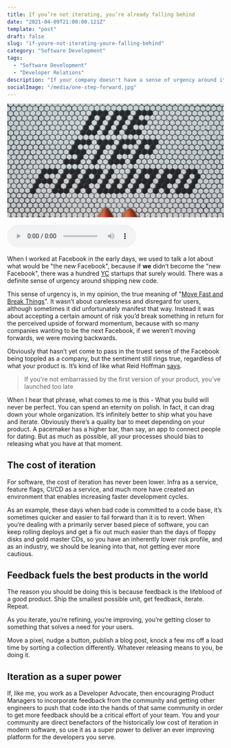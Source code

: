 ```yaml
---
title: If you’re not iterating, you’re already falling behind
date: "2021-04-09T21:00:00.121Z"
template: "post"
draft: false
slug: "if-youre-not-iterating-youre-falling-behind"
category: "Software Development"
tags:
  - "Software Development"
  - "Developer Relations"
description: "If your company doesn't have a sense of urgency around iteration, then you're likely already falling behind"
socialImage: "/media/one-step-forward.jpg"
---
```


![A mosiac of tiles spelling out the words "One step forward"](/media/one-step-forward.jpg)

<audio controls preload="metadata" src="https://anchor.fm/s/57ec5b10/podcast/play/32042156/https%3A%2F%2Fd3ctxlq1ktw2nl.cloudfront.net%2Fstaging%2F2021-3-23%2Fd3e4cc8d-e408-7281-2fb0-f7e0ab756b5c.m4a" onplay="logPlay('if-youre-not-iterating-youre-falling-behind')"></audio>

When I worked at Facebook in the early days, we used to talk a lot about what would be "the new Facebook", because if **we** didn’t become the "new Facebook", there was a hundred [YC](https://www.ycombinator.com) startups that surely would. There was a definite sense of urgency around shipping new code. 

This sense of urgency is, in my opinion, the true meaning of "[Move Fast and Break Things](https://youtu.be/V6urvN_4q9I)". It wasn’t about carelessness and disregard for users, although sometimes it did unfortunately manifest that way. Instead it was about accepting a certain amount of risk you’d break something in return for the perceived upside of forward momentum, because with so many companies wanting to be the next Facebook, if we weren’t moving forwards, we were moving backwards.

Obviously that hasn’t yet come to pass in the truest sense of the Facebook being toppled as a company, but the sentiment still rings true, regardless of what your product is. It’s kind of like what Reid Hoffman [says](https://twitter.com/reidhoffman/status/847142924240379904?s=21). 

> If you're not embarrassed by the first version of your product, you've launched too late

When I hear that phrase, what comes to me is this - What you build will never be perfect. You can spend an eternity on polish. In fact, it can drag down your whole organization. It’s infinitely better to ship what you have and iterate. Obviously there’s a quality bar to meet depending on your product. A pacemaker has a higher bar, than say, an app to connect people for dating. But as much as possible, all your processes should bias to releasing what you have at that moment.

## The cost of iteration

For software, the cost of iteration has never been lower. Infra as a service, feature flags, CI/CD as a service, and much more have created an environment that enables increasing faster development cycles.

As an example, these days when bad code is committed to a code base, it’s sometimes quicker and easier to fail forward than it is to revert. When you’re dealing with a primarily server based piece of software, you can keep rolling deploys and get a fix out much easier than the days of floppy disks and gold master CDs, so you have an inherently lower risk profile, and as an industry, we should be leaning into that, not getting ever more cautious.

## Feedback fuels the best products in the world

The reason you should be doing this is because feedback is the lifeblood of a good product. Ship the smallest possible unit, get feedback, iterate. Repeat.

As you iterate, you’re refining, you’re improving, you’re getting closer to something that solves a need for your users.

Move a pixel, nudge a button, publish a blog post, knock a few ms off a load time by sorting a collection differently. Whatever releasing means to you, be doing it.

## Iteration as a super power

If, like me, you work as a Developer Advocate, then encouraging Product Managers to incorporate feedback from the community and getting other engineers to push that code into the hands of that same community in order to get more feedback should be a critical effort of your team. You and your community are direct benefactors of the historically low cost of iteration in modern software, so use it as a super power to deliver an ever improving platform for the developers you serve.